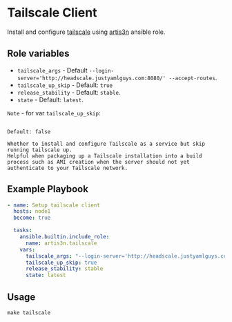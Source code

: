 # Tailscale Client

Install and configure [tailscale](https://galaxy.ansible.com/artis3n/tailscale) using [artis3n](https://galaxy.ansible.com/artis3n) ansible role.

## Role variables

* `tailscale_args` - Default `--login-server='http://headscale.justyamlguys.com:8080/' --accept-routes`.
* `tailscale_up_skip` - Default: `true`
* `release_stability` - Default: `stable`.
* `state` - Default: `latest`.

`Note` - for var `tailscale_up_skip`:
```If set to true, tailscale_authkey is not required.

Default: false

Whether to install and configure Tailscale as a service but skip running tailscale up.
Helpful when packaging up a Tailscale installation into a build process such as AMI creation when the server should not yet authenticate to your Tailscale network.
```

## Example Playbook

```yaml
- name: Setup tailscale client
  hosts: node1
  become: true

  tasks:
    ansible.builtin.include_role:
      name: artis3n.tailscale
    vars:
      tailscale_args: "--login-server='http://headscale.justyamlguys.com:8080/' --accept-routes"
      tailscale_up_skip: true
      release_stability: stable
      state: latest
```

## Usage
``make tailscale``
